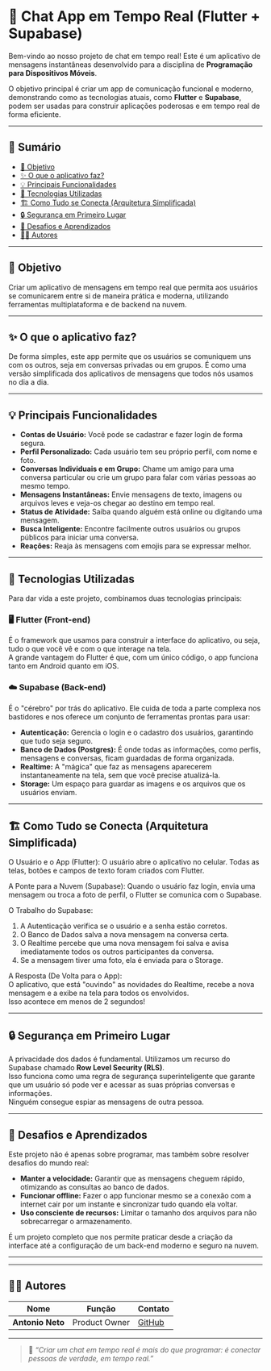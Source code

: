 # 📱 Chat App em Tempo Real (Flutter + Supabase)

Bem-vindo ao nosso projeto de chat em tempo real! Este é um aplicativo de mensagens instantâneas desenvolvido para a disciplina de **Programação para Dispositivos Móveis**.

O objetivo principal é criar um app de comunicação funcional e moderno, demonstrando como as tecnologias atuais, como **Flutter** e **Supabase**, podem ser usadas para construir aplicações poderosas e em tempo real de forma eficiente.

---

## 📘 Sumário

- [🎯 Objetivo](#-objetivo)
- [✨ O que o aplicativo faz?](#-o-que-o-aplicativo-faz)
- [💡 Principais Funcionalidades](#-principais-funcionalidades)
- [🧩 Tecnologias Utilizadas](#-tecnologias-utilizadas)
- [🏗️ Como Tudo se Conecta (Arquitetura Simplificada)](#️-como-tudo-se-conecta-arquitetura-simplificada)
- [🔒 Segurança em Primeiro Lugar](#-segurança-em-primeiro-lugar)
- [🚀 Desafios e Aprendizados](#-desafios-e-aprendizados)
- [👨‍💻 Autores](#-autores)

---

## 🎯 Objetivo

Criar um aplicativo de mensagens em tempo real que permita aos usuários se comunicarem entre si de maneira prática e moderna, utilizando ferramentas multiplataforma e de backend na nuvem.

---

## ✨ O que o aplicativo faz?

De forma simples, este app permite que os usuários se comuniquem uns com os outros, seja em conversas privadas ou em grupos. É como uma versão simplificada dos aplicativos de mensagens que todos nós usamos no dia a dia.

---

## 💡 Principais Funcionalidades

- **Contas de Usuário:** Você pode se cadastrar e fazer login de forma segura.
- **Perfil Personalizado:** Cada usuário tem seu próprio perfil, com nome e foto.
- **Conversas Individuais e em Grupo:** Chame um amigo para uma conversa particular ou crie um grupo para falar com várias pessoas ao mesmo tempo.
- **Mensagens Instantâneas:** Envie mensagens de texto, imagens ou arquivos leves e veja-os chegar ao destino em tempo real.
- **Status de Atividade:** Saiba quando alguém está online ou digitando uma mensagem.
- **Busca Inteligente:** Encontre facilmente outros usuários ou grupos públicos para iniciar uma conversa.
- **Reações:** Reaja às mensagens com emojis para se expressar melhor.

---

## 🧩 Tecnologias Utilizadas

Para dar vida a este projeto, combinamos duas tecnologias principais:

### 🖥️ Flutter (Front-end)

É o framework que usamos para construir a interface do aplicativo, ou seja, tudo o que você vê e com o que interage na tela.  
A grande vantagem do Flutter é que, com um único código, o app funciona tanto em Android quanto em iOS.

### ☁️ Supabase (Back-end)

É o "cérebro" por trás do aplicativo. Ele cuida de toda a parte complexa nos bastidores e nos oferece um conjunto de ferramentas prontas para usar:

- **Autenticação:** Gerencia o login e o cadastro dos usuários, garantindo que tudo seja seguro.
- **Banco de Dados (Postgres):** É onde todas as informações, como perfis, mensagens e conversas, ficam guardadas de forma organizada.
- **Realtime:** A "mágica" que faz as mensagens aparecerem instantaneamente na tela, sem que você precise atualizá-la.
- **Storage:** Um espaço para guardar as imagens e os arquivos que os usuários enviam.

---

## 🏗️ Como Tudo se Conecta (Arquitetura Simplificada)

O Usuário e o App (Flutter): O usuário abre o aplicativo no celular. Todas as telas, botões e campos de texto foram criados com Flutter.

A Ponte para a Nuvem (Supabase): Quando o usuário faz login, envia uma mensagem ou troca a foto de perfil, o Flutter se comunica com o Supabase.

O Trabalho do Supabase:

1. A Autenticação verifica se o usuário e a senha estão corretos.
2. O Banco de Dados salva a nova mensagem na conversa certa.
3. O Realtime percebe que uma nova mensagem foi salva e avisa imediatamente todos os outros participantes da conversa.
4. Se a mensagem tiver uma foto, ela é enviada para o Storage.

A Resposta (De Volta para o App):  
O aplicativo, que está "ouvindo" as novidades do Realtime, recebe a nova mensagem e a exibe na tela para todos os envolvidos.  
Isso acontece em menos de 2 segundos!

---

## 🔒 Segurança em Primeiro Lugar

A privacidade dos dados é fundamental. Utilizamos um recurso do Supabase chamado **Row Level Security (RLS)**.  
Isso funciona como uma regra de segurança superinteligente que garante que um usuário só pode ver e acessar as suas próprias conversas e informações.  
Ninguém consegue espiar as mensagens de outra pessoa.

---

## 🚀 Desafios e Aprendizados

Este projeto não é apenas sobre programar, mas também sobre resolver desafios do mundo real:

- **Manter a velocidade:** Garantir que as mensagens cheguem rápido, otimizando as consultas ao banco de dados.
- **Funcionar offline:** Fazer o app funcionar mesmo se a conexão com a internet cair por um instante e sincronizar tudo quando ela voltar.
- **Uso consciente de recursos:** Limitar o tamanho dos arquivos para não sobrecarregar o armazenamento.

É um projeto completo que nos permite praticar desde a criação da interface até a configuração de um back-end moderno e seguro na nuvem.

---

---

## 👨‍💻 Autores

| Nome             | Função        | Contato                                  |
| ---------------- | ------------- | ---------------------------------------- |
| **Antonio Neto** | Product Owner | [GitHub](https://github.com/antonioneto) |

---

> 💬 _“Criar um chat em tempo real é mais do que programar: é conectar pessoas de verdade, em tempo real.”_
